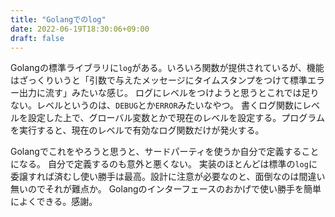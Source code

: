 ```yaml
---
title: "Golangでのlog"
date: 2022-06-19T18:30:06+09:00
draft: false
---
```


Golangの標準ライブラリに`log`がある。いろいろ関数が提供されているが、機能はざっくりいうと「引数で与えたメッセージにタイムスタンプをつけて標準エラー出力に流す」みたいな感じ。
ログにレベルをつけようと思うとこれでは足りない。レベルというのは、`DEBUG`とか`ERROR`みたいなやつ。
書くログ関数にレベルを設定した上で、グローバル変数とかで現在のレベルを設定する。プログラムを実行すると、現在のレベルで有効なログ関数だけが発火する。

Golangでこれをやろうと思うと、サードパーティを使うか自分で定義することになる。
自分で定義するのも意外と悪くない。
実装のほとんどは標準の`log`に委譲すれば済むし使い勝手は最高。設計に注意が必要なのと、面倒なのは間違い無いのでそれが難点か。
Golangのインターフェースのおかげで使い勝手を簡単によくできる。感謝。

